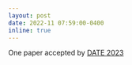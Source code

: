 ```yaml
---
layout: post
date: 2022-11 07:59:00-0400
inline: true
---
```


One paper accepted by <a href="https://www.date-conference.com/" target="_blank" rel="noopener noreferrer"> DATE 2023</a>